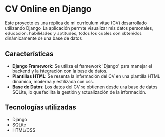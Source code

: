 # CV Online en Django

Este proyecto es una réplica de mi currículum vitae (CV) desarrollado utilizando Django. La aplicación permite visualizar mis datos personales, educación, habilidades y aptitudes, todos los cuales son obtenidos dinámicamente de una base de datos.

## Características

- **Django Framework**: Se utiliza el framework 'Django' para manejar el backend y la integración con la base de datos.
- **Plantillas HTML**: Se resenta la información del CV en una plantilla HTML dinámica, moderna y estilizada con css.
- **Base de Datos**: Los datos del CV se obtienen desde una base de datos SQLite, lo que facilita la gestión y actualización de la información.


## Tecnologías utilizadas
- Django
- SQLite
- HTML/CSS